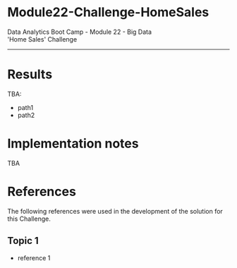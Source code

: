 # Module22-Challenge-HomeSales
Data Analytics Boot Camp - Module 22 - Big Data \
'Home Sales' Challenge

---

# Results

TBA:
- path1
- path2

# Implementation notes

TBA

# References

The following references were used in the development of the solution for this Challenge.

## Topic 1
- reference 1

